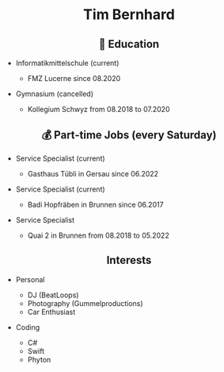 <h1 align="center">Tim Bernhard</h1>

<h2 align="center"> 🏫 Education </h2>

- Informatikmittelschule (current)
  - FMZ Lucerne since 08.2020

- Gymnasium (cancelled)
  - Kollegium Schwyz from 08.2018 to 07.2020

<h2 align="center">💰 Part-time Jobs (every Saturday)</h2>

- Service Specialist (current)
  - Gasthaus Tübli in Gersau since 06.2022

- Service Specialist (current)
  - Badi Hopfräben in Brunnen since 06.2017

- Service Specialist
  - Quai 2 in Brunnen from 08.2018 to 05.2022

<h2 align="center"> Interests </h2>

- Personal
  - DJ (BeatLoops)
  - Photography (Gummelproductions)
  - Car Enthusiast 

- Coding
  - C#
  - Swift
  - Phyton

